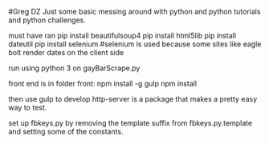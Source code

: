 #Greg DZ
Just some basic messing around with python and python tutorials and python challenges.

must have ran
pip install beautifulsoup4
pip install html5lib
pip install dateutil
pip install selenium
#selenium is used because some sites like eagle bolt render dates on the client side

run using python 3 on gayBarScrape.py

front end is in folder front:
  npm install -g gulp
  npm install

  then use gulp to develop
  http-server is a package that makes a pretty easy way to test.


set up fbkeys.py by removing the template suffix from fbkeys.py.template and setting some of the constants.
